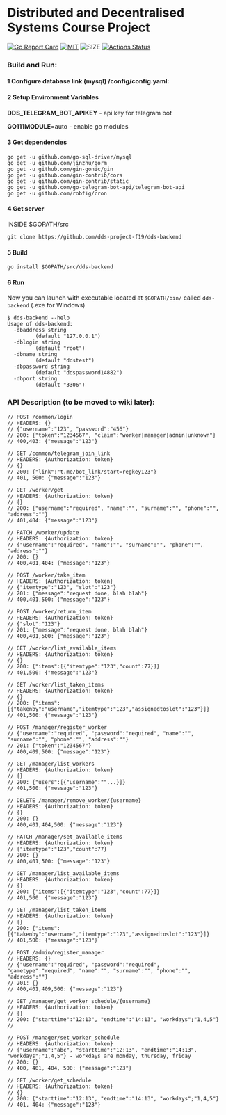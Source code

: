 # **Distributed and Decentralised Systems** Course Project
[![Go Report Card](https://goreportcard.com/badge/github.com/dds-project-f19/dds-backend)](https://goreportcard.com/report/github.com/dds-project-f19/dds-backend)
[![MIT](https://img.shields.io/github/license/dds-project-f19/dds-backend)](https://raw.githubusercontent.com/dds-project-f19/dds-backend/master/LICENSE)
![SIZE](https://img.shields.io/github/repo-size/dds-project-f19/dds-backend)
[![Actions Status](https://github.com/dds-project-f19/dds-backend/workflows/Go/badge.svg)](https://github.com/dds-project-f19/dds-backend/actions)

### Build and Run:

#### 1 Configure database link (mysql) /config/config.yaml:

#### 2 Setup Environment Variables
**DDS_TELEGRAM_BOT_APIKEY** - api key for telegram bot

**GO111MODULE**=auto - enable go modules

#### 3 Get dependencies
```shell script
go get -u github.com/go-sql-driver/mysql
go get -u github.com/jinzhu/gorm
go get -u github.com/gin-gonic/gin
go get -u github.com/gin-contrib/cors
go get -u github.com/gin-contrib/static
go get -u github.com/go-telegram-bot-api/telegram-bot-api
go get -u github.com/robfig/cron
```
#### 4 Get server

INSIDE $GOPATH/src
```shell script
git clone https://github.com/dds-project-f19/dds-backend
```

#### 5 Build

```shell script
go install $GOPATH/src/dds-backend
```

#### 6 Run

Now you can launch with executable located at `$GOPATH/bin/` called `dds-backend` (.exe for Windows)
```shell script
$ dds-backend --help
Usage of dds-backend:
  -dbaddress string
         (default "127.0.0.1")
  -dblogin string
         (default "root")
  -dbname string
         (default "ddstest")
  -dbpassword string
         (default "ddspassword14882")
  -dbport string
         (default "3306")
```


### API Description (to be moved to wiki later):

```golang
// POST /common/login
// HEADERS: {}
// {"username":"123", "password":"456"}
// 200: {"token":"1234567", "claim":"worker|manager|admin|unknown"}
// 400,403: {"message":"123"}

// GET /common/telegram_join_link
// HEADERS: {Authorization: token}
// {}
// 200: {"link":"t.me/bot_link/start=regkey123"}
// 401, 500: {"message":"123"}

// GET /worker/get
// HEADERS: {Authorization: token}
// {}
// 200: {"username":"required", "name":"", "surname":"", "phone":"", "address":""}
// 401,404: {"message":"123"}

// PATCH /worker/update
// HEADERS: {Authorization: token}
// {"username":"required", "name":"", "surname":"", "phone":"", "address":""}
// 200: {}
// 400,401,404: {"message":"123"}

// POST /worker/take_item
// HEADERS: {Authorization: token}
// {"itemtype":"123", "slot":"123"}
// 201: {"message":"request done, blah blah"}
// 400,401,500: {"message":"123"}

// POST /worker/return_item
// HEADERS: {Authorization: token}
// {"slot":"123"}
// 201: {"message":"request done, blah blah"}
// 400,401,500: {"message":"123"}

// GET /worker/list_available_items
// HEADERS: {Authorization: token}
// {}
// 200: {"items":[{"itemtype":"123","count":77}]}
// 401,500: {"message":"123"}

// GET /worker/list_taken_items
// HEADERS: {Authorization: token}
// {}
// 200: {"items":[{"takenby":"username","itemtype":"123","assignedtoslot":"123"}]}
// 401,500: {"message":"123"}

// POST /manager/register_worker
// {"username":"required", "password":"required", "name":"", "surname":"", "phone":"", "address":""}
// 201: {"token":"1234567"}
// 400,409,500: {"message":"123"}

// GET /manager/list_workers
// HEADERS: {Authorization: token}
// {}
// 200: {"users":[{"username":""...}]}
// 401,500: {"message":"123"}

// DELETE /manager/remove_worker/{username}
// HEADERS: {Authorization: token}
// {}
// 200: {}
// 400,401,404,500: {"message":"123"}

// PATCH /manager/set_available_items
// HEADERS: {Authorization: token}
// {"itemtype":"123","count":77}
// 200: {}
// 400,401,500: {"message":"123"}

// GET /manager/list_available_items
// HEADERS: {Authorization: token}
// {}
// 200: {"items":[{"itemtype":"123","count":77}]}
// 401,500: {"message":"123"}

// GET /manager/list_taken_items
// HEADERS: {Authorization: token}
// {}
// 200: {"items":[{"takenby":"username","itemtype":"123","assignedtoslot":"123"}]}
// 401,500: {"message":"123"}

// POST /admin/register_manager
// HEADERS: {}
// {"username":"required", "password":"required", "gametype":"required", "name":"", "surname":"", "phone":"", "address":""}
// 201: {}
// 400,401,409,500: {"message":"123"}

// GET /manager/get_worker_schedule/{username}
// HEADERS: {Authorization: token}
// {}
// 200: {"starttime":"12:13", "endtime":"14:13", "workdays";"1,4,5"}
//

// POST /manager/set_worker_schedule
// HEADERS: {Authorization: token}
// {"username":"abc", "starttime":"12:13", "endtime":"14:13", "workdays";"1,4,5"} - workdays are monday, thursday, friday
// 200: {}
// 400, 401, 404, 500: {"message":"123"}

// GET /worker/get_schedule
// HEADERS: {Authorization: token}
// {}
// 200: {"starttime":"12:13", "endtime":"14:13", "workdays";"1,4,5"}
// 401, 404: {"message":"123"}
```
